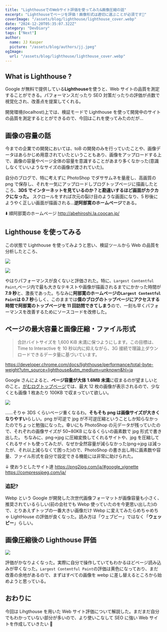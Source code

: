 ```yaml
---
title: "LighthouseでのWebサイト評価を使ってみた&画像圧縮の話"
excerpt: "Lighthouseでページを評価！画像形式は適切に選ぶことが必須です🧐"
coverImage: "/assets/blog/lighthouse/lighthouse_cover.webp"
date: "2024-12-20T05:35:07.322Z"
category: "DevDiary"
tags: ["Next"]
author:
  name: JJ Kasper
  picture: "/assets/blog/authors/jj.jpeg"
ogImage:
  url: "/assets/blog/lighthouse/lighthouse_cover.webp"
---
```


## What is Lighthouse ?

Google が無料で提供している**Lighthouse**を使うと、Web サイトの品質を測定することができる。パフォーマンスだったり SEO 対策だったりの評価が点数で視覚化され、改善点を提案してくれる。

開発環境(localhost)上では、検証モードで Lighthouse を使って開発中のサイトの品質を測定するととができるので、今回はこれを使ってみたのだが...

## 画像の容量の話

今までの企業での開発においては、toB の開発のみを行っていたことや、画像データはあらかじめ用意されていたということもあり、画像をアップロードする上で、画像の容量やページ全体の容量を意識することがあまり多くなかった(意識しなくていいようなサイズの画像が渡されていた)。

自分のブログで、特に考えずに PhotoShop でダササムネを量産し、高画質の png で保存し、それを一気にアップロードしブログトップページに描画したところ、**3DS でインターネットを見ているのか？と勘違いするほど画面がカクカクになった。** スクロールをすれば次元の裂け目のような画面になり、5 秒後にようやく正しい画面が描画される...**逆阿部寛のホームページ**である。

⬇️ 順阿部寛のホームページ
http://abehiroshi.la.coocan.jp/

## Lighthouse を使ってみる

この状態で Lighthouse を使ってみようと思い、検証ツールから Web の品質を分析したところ、

![](/assets/blog/lighthouse/image1.png)

![](/assets/blog/lighthouse/image2.png)

やはりパフォーマンスが良くないと評価された。特に、`Largest Contentful Paint`,ページ内で最も大きなテキストや画像が描画されるまでにかかった時間が**7.9 秒**と、激長であった。ちなみに**阿部寛のホームページの`Largest Contentful Paint`は 0.7 秒**らしく、このままでは**僕のブログのトップページにアクセスする時間で阿部寛のトップページを 11 回訪問できてしまう**ので、一刻も早くパフォーマンスを改善するためにソースコードを改修した。

## ページの最大容量と画像圧縮・ファイル形式

> 合計バイトサイズを 1,600 KiB 未満に保つようにします。この目標は、Time to Interactive を 10 秒以内に抑えながら、3G 接続で理論上ダウンロードできるデータ量に基づいています。

https://developer.chrome.com/docs/lighthouse/performance/total-byte-weight?utm_source=lighthouse&utm_medium=unknown&hl=ja

Google さんによると、**ページ容量が大体 1.6MB 未満**に収まるのが望ましいとのこと。[がむログトップページ](https://www.gamulog.com/)では、最大 12 枚の画像が表示されるので、少なくとも画像 1 枚あたり 100KB で収まっていて欲しい。

![](/assets/blog/lighthouse/image3.png)

......そりゃ 3DS くらいページ重くなるわ。**そもそも png は画像サイズが大きくなりやすい**らしい。png が可逆で jpg が不可逆圧縮ということしか知らなかったのでちょっと勉強になった。幸いにも PhotoShop の元データが残っていたので、それぞれの画像サイズが 50~80KB になるくらいの画素数で jpg 形式で書き出した。
ちなみに、png→jpg に圧縮変換してくれるサイトや、jpg を圧縮してくれるサイトも使ってみたが、なぜか全然容量が減らなかった(png→jpg は減ったが、それ以上減らなくて困った)ので、PhotoShop の書き出し時に画素数や容量、ファイル形式を自分で設定できる機能には非常に助けられた。

↓ 使おうとしたサイト達
https://png2jpg.com/ja/#google_vignette
https://compressjpeg.com/ja/

### 追記?

Webp という Google が開発した次世代画像フォーマットが画像容量も小さく、推奨されているらしい(前の会社でも Webp 使っていたのを今更思い出した)ので、とりあえずトップの一番大きい画像だけ Webp に変えてみたらめちゃめちゃ LightHouse の評価が良くなった。読み方は「ウェブピー」ではなく「**ウェッピー**」らしい。

## 画像圧縮後の Lighthouse 評価

![](/assets/blog/lighthouse/image4.png)

評価がかなりよくなった。実際に自分で操作していてもわかるほどページ読み込みが早くなった。`Largest Contentful Paint`の評価は黄色になっており、まだ改善の余地があるので、まずはすべての画像を webp に差し替えるところから始めようと思っている。

## おわりに

今回は Lihgthouse を用いた Web サイト評価について解説した。まだまだ自分でもわかっていない部分が多いので、より使いこなして SEO に強い Web サイトを作成していきたい 🕺
